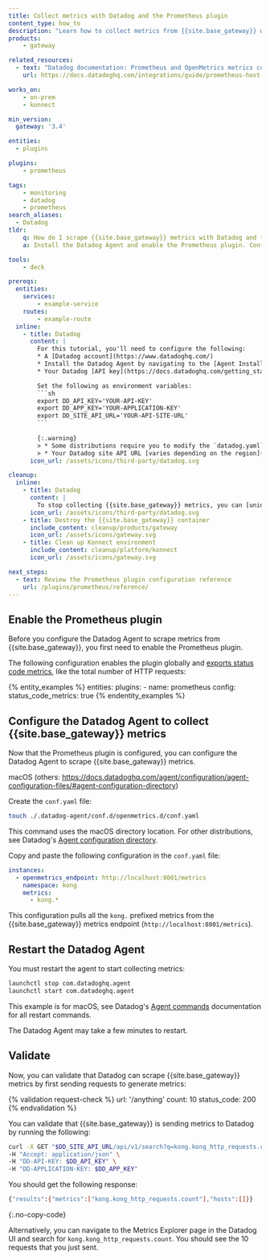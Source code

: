 ```yaml
---
title: Collect metrics with Datadog and the Prometheus plugin
content_type: how_to
description: "Learn how to collect metrics from {{site.base_gateway}} with Datadog and the Prometheus plugin."
products:
    - gateway

related_resources:
  - text: "Datadog documentation: Prometheus and OpenMetrics metrics collection from a host"
    url: https://docs.datadoghq.com/integrations/guide/prometheus-host-collection/

works_on:
    - on-prem
    - konnect

min_version:
  gateway: '3.4'

entities: 
  - plugins

plugins:
    - prometheus

tags:
    - monitoring
    - datadog
    - prometheus
search_aliases:
  - Datadog
tldr:
    q: How do I scrape {{site.base_gateway}} metrics with Datadog and the Prometheus plugin?
    a: Install the Datadog Agent and enable the Prometheus plugin. Configure the Datadog Agent with the {{site.base_gateway}} `/metrics` endpoint and set `kong.*` for `metrics`. Restart the Datadog Agent, and send requests to generate metrics. You should see the metrics in Datadog Metrics summary.

tools:
    - deck

prereqs:
  entities:
    services:
        - example-service
    routes:
        - example-route
  inline: 
    - title: Datadog
      content: |
        For this tutorial, you'll need to configure the following:
        * A [Datadog account](https://www.datadoghq.com/)
        * Install the Datadog Agent by navigating to the [Agent Installation](https://app.datadoghq.com/account/settings/agent/latest) page or **Integration** > **Install agents** in the Datadog UI.
        * Your Datadog [API key](https://docs.datadoghq.com/getting_started/site/) and [app key](https://app.datadoghq.com/access/application-keys). You can find these in the Datadog UI in **Organization settings**.

        Set the following as environment variables:
        ```sh
        export DD_API_KEY='YOUR-API-KEY'
        export DD_APP_KEY='YOUR-APPLICATION-KEY'
        export DD_SITE_API_URL='YOUR-API-SITE-URL'
        ```
        
        {:.warning}
        > * Some distributions require you to modify the `datadog.yaml` file and add your API key and Datadog site URL. Ensure this file is configured correctly or Datadog won't be able to scrape metrics.
        > * Your Datadog site API URL [varies depending on the region](https://docs.datadoghq.com/getting_started/site/) you're using. For example, for the `US5` region, the URL would be `https://api.us5.datadoghq.com`.
      icon_url: /assets/icons/third-party/datadog.svg

cleanup:
  inline:
    - title: Datadog
      content: |
        To stop collecting {{site.base_gateway}} metrics, you can [uninstall the Datadog Agent](https://docs.datadoghq.com/agent/guide/how-do-i-uninstall-the-agent/).
      icon_url: /assets/icons/third-party/datadog.svg
    - title: Destroy the {{site.base_gateway}} container
      include_content: cleanup/products/gateway
      icon_url: /assets/icons/gateway.svg
    - title: Clean up Konnect environment
      include_content: cleanup/platform/konnect
      icon_url: /assets/icons/gateway.svg

next_steps:
  - text: Review the Prometheus plugin configuration reference
    url: /plugins/prometheus/reference/
---
```


## Enable the Prometheus plugin

Before you configure the Datadog Agent to scrape metrics from {{site.base_gateway}}, you first need to enable the Prometheus plugin. 

The following configuration enables the plugin globally and [exports status code metrics](/plugins/prometheus/reference/#schema--config-status-code-metrics), like the total number of HTTP requests:

{% entity_examples %}
entities:
  plugins:
    - name: prometheus
      config:
        status_code_metrics: true
{% endentity_examples %}


## Configure the Datadog Agent to collect {{site.base_gateway}} metrics

Now that the Prometheus plugin is configured, you can configure the Datadog Agent to scrape {{site.base_gateway}} metrics.

macOS (others: https://docs.datadoghq.com/agent/configuration/agent-configuration-files/#agent-configuration-directory)

Create the `conf.yaml` file:

```sh
touch ./.datadog-agent/conf.d/openmetrics.d/conf.yaml
```

This command uses the macOS directory location. For other distributions, see Datadog's [Agent configuration directory](https://docs.datadoghq.com/agent/configuration/agent-configuration-files/#agent-configuration-directory). 

Copy and paste the following configuration in the `conf.yaml` file:
```yaml
instances:
  - openmetrics_endpoint: http://localhost:8001/metrics
    namespace: kong
    metrics:
      - kong.*
```

This configuration pulls all the `kong.` prefixed metrics from the {{site.base_gateway}} metrics endpoint (`http://localhost:8001/metrics`).

## Restart the Datadog Agent

You must restart the agent to start collecting metrics:

```sh
launchctl stop com.datadoghq.agent
launchctl start com.datadoghq.agent
```

This example is for macOS, see Datadog's [Agent commands](https://docs.datadoghq.com/agent/configuration/agent-commands/#start-stop-and-restart-the-agent) documentation for all restart commands.

The Datadog Agent may take a few minutes to restart.

## Validate

Now, you can validate that Datadog can scrape {{site.base_gateway}} metrics by first sending requests to generate metrics:

{% validation request-check %}
url: '/anything' 
count: 10
status_code: 200
{% endvalidation %}

You can validate that {{site.base_gateway}} is sending metrics to Datadog by running the following:

```sh
curl -X GET "$DD_SITE_API_URL/api/v1/search?q=kong.kong_http_requests.count" \
-H "Accept: application/json" \
-H "DD-API-KEY: $DD_API_KEY" \
-H "DD-APPLICATION-KEY: $DD_APP_KEY"
```

You should get the following response:
```sh
{"results":{"metrics":["kong.kong_http_requests.count"],"hosts":[]}}
```
{:.no-copy-code}

Alternatively, you can navigate to the Metrics Explorer page in the Datadog UI and search for `kong.kong_http_requests.count`. You should see the 10 requests that you just sent.

